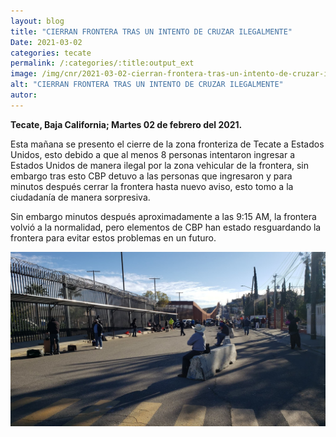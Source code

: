 ```yaml
---
layout: blog
title: "CIERRAN FRONTERA TRAS UN INTENTO DE CRUZAR ILEGALMENTE"
Date: 2021-03-02
categories: tecate
permalink: /:categories/:title:output_ext
image: /img/cnr/2021-03-02-cierran-frontera-tras-un-intento-de-cruzar-ilegalmente.jpg
alt: "CIERRAN FRONTERA TRAS UN INTENTO DE CRUZAR ILEGALMENTE"
autor:
---
```


**Tecate, Baja California; Martes 02 de febrero del 2021.** 

Esta mañana se presento el cierre de la zona fronteriza de Tecate a Estados Unidos, esto debido a que al menos 8 personas intentaron ingresar a Estados Unidos de manera ilegal por la zona vehicular de la frontera, sin embargo tras esto CBP detuvo a las personas que ingresaron y para minutos después cerrar la frontera hasta nuevo aviso, esto tomo a la ciudadanía de manera sorpresiva.

Sin embargo minutos después aproximadamente a las 9:15 AM, la frontera volvió a la normalidad, pero elementos de CBP han estado resguardando la frontera para evitar estos problemas en un futuro.


<div id="carouselExampleSlidesOnly" class="carousel slide" data-ride="carousel">
  <div class="carousel-inner">
    <div class="carousel-item active">
       <img class="d-block w-100" src="/img/cnr/2021-03-02-cierran-frontera-tras-un-intento-de-cruzar-ilegalmente.jpg" loading="lazy"  alt="CIERRAN FRONTERA TRAS UN INTENTO DE CRUZAR ILEGALMENTE">
    </div>
  </div>
</div>